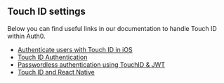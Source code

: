 ## Touch ID settings

Below you can find useful links in our documentation to handle Touch ID within Auth0.

-  [Authenticate users with Touch ID in iOS](/connections/passwordless/ios-touch-id-swift)
-  [Touch ID Authentication](/libraries/lock-ios/touchid-authentication)
-  [Passwordless authentication using TouchID & JWT](https://github.com/auth0/TouchIDAuth)
-  [Touch ID and React Native](https://auth0.com/blog/2015/04/03/using-touchid-for-authentication-in-your-react-native-app/)
